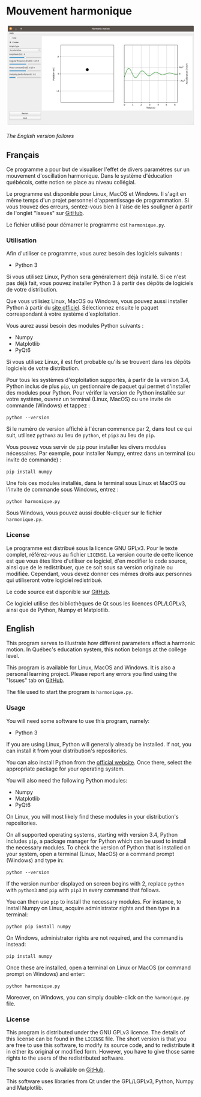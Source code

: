 # Mouvement harmonique

![screenshot](https://raw.githubusercontent.com/Pattedetable/phyg-harmonic-motion/master/images/SHM_screenshot.png)

_The English version follows_

## Français

Ce programme a pour but de visualiser l'effet de divers paramètres sur un mouvement d'oscillation harmonique.  Dans le système d'éducation québécois, cette notion se place au niveau collégial.

Le programme est disponible pour Linux, MacOS et Windows.  Il s'agit en même temps d'un projet personnel d'apprentissage de programmation.  Si vous trouvez des erreurs, sentez-vous bien à l'aise de les souligner à partir de l'onglet "Issues" sur [GitHub](https://github.com/Pattedetable/phyg-harmonic-motion).

Le fichier utilisé pour démarrer le programme est ```harmonique.py```.


### Utilisation

Afin d'utiliser ce programme, vous aurez besoin des logiciels suivants :

  * Python 3

Si vous utilisez Linux, Python sera généralement déjà installé.  Si ce n'est pas déjà fait, vous pouvez installer Python 3 à partir des dépôts de logiciels de votre distribution.

Que vous utilisiez Linux, MacOS ou Windows, vous pouvez aussi installer Python à partir du [site officiel](https://www.python.org/).  Sélectionnez ensuite le paquet correspondant à votre système d'exploitation.

Vous aurez aussi besoin des modules Python suivants :

  * Numpy
  * Matplotlib
  * PyQt6

Si vous utilisez Linux, il est fort probable qu'ils se trouvent dans les dépôts logiciels de votre distribution.

Pour tous les systèmes d'exploitation supportés, à partir de la version 3.4, Python inclus de plus `pip`, un gestionnaire de paquet qui permet d'installer des modules pour Python.  Pour vérifer la version de Python installée sur votre système, ouvrez un terminal (Linux, MacOS) ou une invite de commande (Windows) et tappez :

```python --version```

Si le numéro de version affiché à l'écran commence par 2, dans tout ce qui suit, utilisez `python3` au lieu de `python`, et `pip3` au lieu de `pip`.

Vous pouvez vous servir de `pip` pour installer les divers modules nécessaires.  Par exemple, pour installer Numpy, entrez dans un terminal (ou invite de commande) :

```pip install numpy```

Une fois ces modules installés, dans le terminal sous Linux et MacOS ou l'invite de commande sous Windows, entrez :

```python harmonique.py```

Sous Windows, vous pouvez aussi double-cliquer sur le fichier ```harmonique.py```.


### License

Le programme est distribué sous la licence GNU GPLv3.  Pour le texte complet, référez-vous au fichier `LICENSE`.
La version courte de cette licence est que vous êtes libre d'utiliser ce logiciel, d'en modifier le code source, ainsi que de le redistribuer, que ce soit sous sa version originale ou modifiée.  Cependant, vous devez donner ces mêmes droits aux personnes qui utiliseront votre logiciel redistribué.

Le code source est disponible sur [GitHub](https://github.com/Pattedetable/phyg-harmonic-motion).

Ce logiciel utilise des bibliothèques de Qt sous les licences GPL/LGPLv3, ainsi que de Python, Numpy et Matplotlib.


## English

This program serves to illustrate how different parameters affect a harmonic motion.  In Québec's education system, this notion belongs at the college level.

This program is available for Linux, MacOS and Windows.  It is also a personal learning project.  Please report any errors you find using the "Issues" tab on [GitHub](https://github.com/Pattedetable/phyg-harmonic-motion).

The file used to start the program is ```harmonique.py```.


### Usage

You will need some software to use this program, namely:

  * Python 3

If you are using Linux, Python will generally already be installed.  If not, you can install it from your distribution's repositories.

You can also install Python from the [official website](https://www.python.org/).  Once there, select the appropriate package for your operating system.

You will also need the following Python modules:

  * Numpy
  * Matplotlib
  * PyQt6

On Linux, you will most likely find these modules in your distribution's repositories.

On all supported operating systems, starting with version 3.4, Python includes `pip`, a package manager for Python which can be used to install the necessary modules.  To check the version of Python that is installed on your system, open a terminal (Linux, MacOS) or a command prompt (Windows) and type in:

```python --version```

If the version number displayed on screen begins with 2, replace `python` with `python3` and `pip` with `pip3` in every command that follows.

You can then use `pip` to install the necessary modules.  For instance, to install Numpy on Linux, acquire administrator rights and then type in a terminal:

```python pip install numpy```

On Windows, administrator rights are not required, and the command is instead:

```pip install numpy```

Once these are installed, open a terminal on Linux or MacOS (or command prompt on Windows) and enter:

```python harmonique.py```

Moreover, on Windows, you can simply double-click on the ```harmonique.py``` file.


### License

This program is distributed under the GNU GPLv3 licence.  The details of this license can be found in the `LICENSE` file.
The short version is that you are free to use this software, to modify its source code, and to redistribute it in either its original or modified form.  However, you have to give those same rights to the users of the redistributed software.

The source code is available on [GitHub](https://github.com/Pattedetable/phyg-harmonic-motion).

This software uses libraries from Qt under the GPL/LGPLv3, Python, Numpy and Matplotlib.
